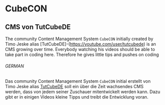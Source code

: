 # CubeCON

## CMS von TutCubeDE
The community Content Management System `CubeCON` initially created by Timo Jeske alias [TutCubeDE]-(https://youtube.com/user/tutcubede) is an CMS growing over time. Everybody watching his videos should be able to take part in coding here. Therefore he gives little tips and pushes on coding

###### GERMAN
Das community Content Management System `CubeCON` initial erstellt von Timo Jeske alias [TutCubeDE](https://www.youtube.com/user/tutcubede) soll ein über die Zeit wachsendes CMS werden, dass von jedem seiner Zuschauer mitentwickelt werden kann. Dazu gibt er in einigen Videos kleine Tipps und treibt die Entwicklung voran.

